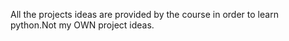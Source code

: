 All the projects ideas are provided by the course in order to learn python.Not my OWN project ideas.
